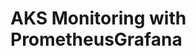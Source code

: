 # AKS Monitoring with PrometheusGrafana                                                                                                                                                                                                                                                                                                                                                                                                                                                                                                                                
